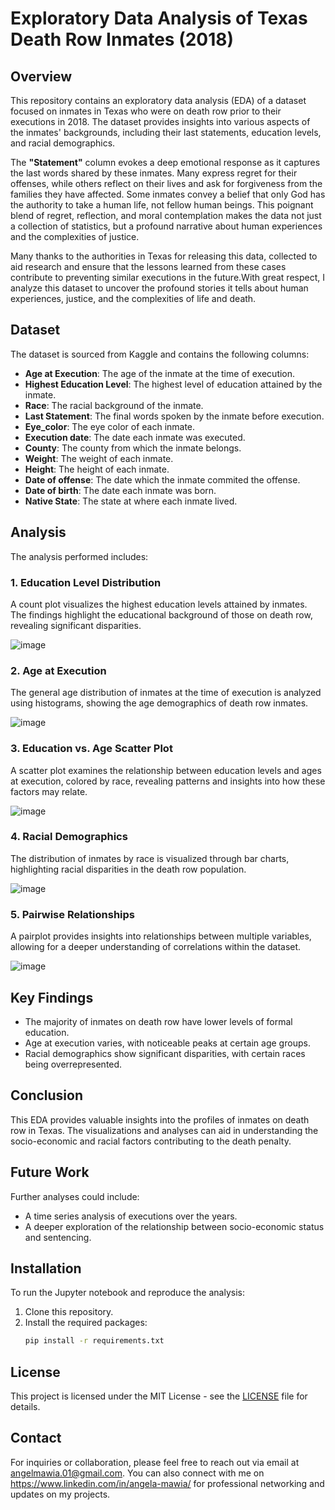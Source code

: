 # Exploratory Data Analysis of Texas Death Row Inmates (2018)

## Overview
This repository contains an exploratory data analysis (EDA) of a dataset focused on inmates in Texas who were on death row prior to their executions in 2018. The dataset provides insights into various aspects of the inmates' backgrounds, including their last statements, education levels, and racial demographics.

The **"Statement"** column evokes a deep emotional response as it captures the last words shared by these inmates. Many express regret for their offenses, while others reflect on their lives and ask for forgiveness from the families they have affected. Some inmates convey a belief that only God has the authority to take a human life, not fellow human beings. This poignant blend of regret, reflection, and moral contemplation makes the data not just a collection of statistics, but a profound narrative about human experiences and the complexities of justice.

Many thanks to the authorities in Texas for releasing this data, collected to aid research and ensure that the lessons learned from these cases contribute to preventing similar executions in the future.With great respect, I analyze this dataset to uncover the profound stories it tells about human experiences, justice, and the complexities of life and death. 

## Dataset
The dataset is sourced from Kaggle and contains the following columns:
- **Age at Execution**: The age of the inmate at the time of execution.
- **Highest Education Level**: The highest level of education attained by the inmate.
- **Race**: The racial background of the inmate.
- **Last Statement**: The final words spoken by the inmate before execution.
- **Eye_color**: The eye color of each inmate.
- **Execution date**: The date each inmate was executed.
- **County**: The county from which the inmate belongs.
- **Weight**: The weight of each inmate.
- **Height**: The height of each inmate.
- **Date of offense**: The date which the inmate commited the offense.
- **Date of birth**: The date each inmate was born.
- **Native State**: The state at where each inmate lived.

  
## Analysis
The analysis performed includes:

### 1. **Education Level Distribution**
A count plot visualizes the highest education levels attained by inmates. The findings highlight the educational background of those on death row, revealing significant disparities.

![image](https://github.com/user-attachments/assets/d3c43665-fb0d-461f-9d37-e0aaabe26978)


### 2. **Age at Execution**
The general age distribution of inmates at the time of execution is analyzed using histograms, showing the age demographics of death row inmates. 

![image](https://github.com/user-attachments/assets/f70596c1-feb9-4733-b489-bf356e1c636f)

### 3. **Education vs. Age Scatter Plot**
A scatter plot examines the relationship between education levels and ages at execution, colored by race, revealing patterns and insights into how these factors may relate.

![image](https://github.com/user-attachments/assets/5db2a517-15fc-46b7-b9d6-d9db48530bad)


### 4. **Racial Demographics**
The distribution of inmates by race is visualized through bar charts, highlighting racial disparities in the death row population.

![image](https://github.com/user-attachments/assets/43393f43-656a-4619-97a8-3b90d98aeeff)

### 5. **Pairwise Relationships**
A pairplot provides insights into relationships between multiple variables, allowing for a deeper understanding of correlations within the dataset.

![image](https://github.com/user-attachments/assets/d55ecfcd-c95d-43aa-9918-84987d9dd96d)

## Key Findings
- The majority of inmates on death row have lower levels of formal education.
- Age at execution varies, with noticeable peaks at certain age groups.
- Racial demographics show significant disparities, with certain races being overrepresented.

## Conclusion
This EDA provides valuable insights into the profiles of inmates on death row in Texas. The visualizations and analyses can aid in understanding the socio-economic and racial factors contributing to the death penalty.

## Future Work
Further analyses could include:
- A time series analysis of executions over the years.
- A deeper exploration of the relationship between socio-economic status and sentencing.

## Installation
To run the Jupyter notebook and reproduce the analysis:
1. Clone this repository.
2. Install the required packages:
   ```bash
   pip install -r requirements.txt
## License
This project is licensed under the MIT License - see the [LICENSE](LICENSE) file for details. 

## Contact
For inquiries or collaboration, please feel free to reach out via email at angelmawia.01@gmail.com. You can also connect with me on https://www.linkedin.com/in/angela-mawia/ for professional networking and updates on my projects.



